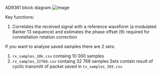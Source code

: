 AD9361 block diagram
![image](https://github.com/user-attachments/assets/aa3e2089-f667-406d-b144-5c89a048f7e0)

Key functions:
1. Correlates the received signal with a reference waveform (a modulated Barker 13 sequence) and estimates the phase offset (θ) required for constellation rotation correction


If you want to analyse saved samples there are 2 sets:
1. `rx_samples_10k.csv` containg 10 000 samples
1. `rx_samples_32768.csv` containg 32 768 samples
Sets contain result of cyclic transmitt of packet saved in `tx_samples_393.csv`
